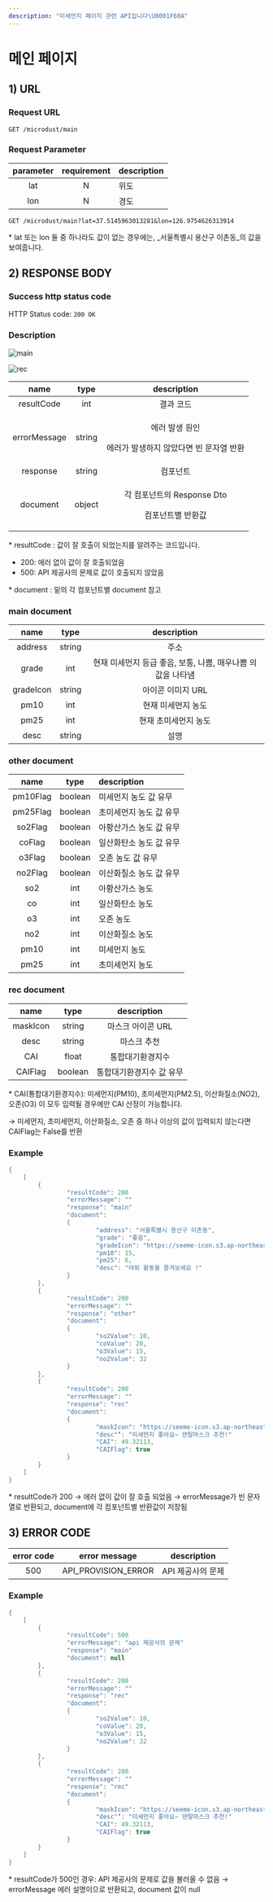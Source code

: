 ```yaml
---
description: "미세먼지 페이지 관련 API입니다\U0001F60A"
---
```


# 메인 페이지

## 1\) URL

### Request URL

```text
GET /microdust/main
```

### Request Parameter

| parameter | requirement | description |
| :---: | :---: | :--- |
| lat | N | 위도 |
| lon | N | 경도 |

```text
GET /microdust/main?lat=37.5145963013281&lon=126.9754626313914
```

\* lat 또는 lon 둘 중 하나라도 값이 없는 경우에는, _서울특별시 용산구 이촌동_의 값을 보여줍니다.

## 2\) RESPONSE BODY

### Success http status code

HTTP Status code: `200 OK`

### Description

![main](https://user-images.githubusercontent.com/68282057/124726729-fa01e680-df48-11eb-86e2-258ff2d4633b.png)

![rec](../../.gitbook/assets/.png.png)

<table>
  <thead>
    <tr>
      <th style="text-align:center">name</th>
      <th style="text-align:center">type</th>
      <th style="text-align:center">description</th>
    </tr>
  </thead>
  <tbody>
    <tr>
      <td style="text-align:center">resultCode</td>
      <td style="text-align:center">int</td>
      <td style="text-align:center">&#xACB0;&#xACFC; &#xCF54;&#xB4DC;</td>
    </tr>
    <tr>
      <td style="text-align:center">errorMessage</td>
      <td style="text-align:center">string</td>
      <td style="text-align:center">
        <p>&#xC5D0;&#xB7EC; &#xBC1C;&#xC0DD; &#xC6D0;&#xC778;</p>
        <p>&#xC5D0;&#xB7EC;&#xAC00; &#xBC1C;&#xC0DD;&#xD558;&#xC9C0; &#xC54A;&#xC558;&#xB2E4;&#xBA74;
          &#xBE48; &#xBB38;&#xC790;&#xC5F4; &#xBC18;&#xD658;</p>
      </td>
    </tr>
    <tr>
      <td style="text-align:center">response</td>
      <td style="text-align:center">string</td>
      <td style="text-align:center">&#xCEF4;&#xD3EC;&#xB10C;&#xD2B8;</td>
    </tr>
    <tr>
      <td style="text-align:center">document</td>
      <td style="text-align:center">object</td>
      <td style="text-align:center">
        <p>&#xAC01; &#xCEF4;&#xD3EC;&#xB10C;&#xD2B8;&#xC758; Response Dto</p>
        <p>&#xCEF4;&#xD3EC;&#xB10C;&#xD2B8;&#xBCC4; &#xBC18;&#xD658;&#xAC12;</p>
      </td>
    </tr>
  </tbody>
</table>

\* resultCode : 값이 잘 호출이 되었는지를 알려주는 코드입니다. 

* 200: 에러 없이 값이 잘 호출되었음
* 500: API 제공사의 문제로 값이 호출되지 않았음

\* document : 밑의 각 컴포넌트별 document 참고

### **main document**

| name | type | description |
| :---: | :---: | :---: |
| address | string | 주소 |
| grade | int | 현재 미세먼지 등급 좋음, 보통, 나쁨, 매우나쁨 의 값을 나타냄 |
| gradeIcon | string | 아이콘 이미지 URL |
| pm10 | int | 현재 미세먼지 농도 |
| pm25 | int | 현재 초미세먼지 농도 |
| desc | string | 설명 |

### other document

| name | type | description |
| :---: | :---: | :--- |
| pm10Flag | boolean | 미세먼지 농도 값 유무 |
| pm25Flag | boolean | 초미세먼지 농도 값 유무 |
| so2Flag | boolean | 아황산가스 농도 값 유무 |
| coFlag | boolean | 일산화탄소 농도 값 유무 |
| o3Flag | boolean | 오존 농도 값 유무 |
| no2Flag | boolean | 이산화질소 농도 값 유무 |
| so2 | int | 아황산가스 농도 |
| co | int | 일산화탄소 농도 |
| o3 | int | 오존 농도 |
| no2 | int | 이산화질소 농도 |
| pm10 | int | 미세먼지 농도 |
| pm25 | int | 초미세먼지 농도 |

### rec document

| name | type | description |
| :---: | :---: | :---: |
| maskIcon | string | 마스크 아이콘 URL  |
| desc | string | 마스크 추천  |
| CAI | float | 통합대기환경지수 |
| CAIFlag | boolean | 통합대기환경지수 값 유무 |

\* CAI\(통합대기환경지수\): 미세먼지\(PM10\), 초미세먼지\(PM2.5\), 이산화질소\(NO2\), 오존\(O3\) 이 모두 입력될 경우에만 CAI 산정이 가능합니다.

→ 미세먼지, 초미세먼지, 이산화질소, 오존 중 하나 이상의 값이 입력되지 않는다면 CAIFlag는 False를 반환

### Example

```java
{
	[
		{
				"resultCode": 200
				"errorMessage": ""
				"response": "main"
				"document": 
				{
						"address": "서울특별시 용산구 이촌동",
						"grade": "좋음",
						"gradeIcon": "https://seeme-icon.s3.ap-northeast-2.amazonaws.com/icon/microdust/microdust.png",
						"pm10": 15,
						"pm25": 6,
						"desc": "야외 활동을 즐겨보세요 !"
				}
		},
		{
				"resultCode": 200
				"errorMessage": ""
				"response": "other"
				"document": 
				{
						"so2Value": 10,
						"coValue": 20,
						"o3Value": 15,
						"no2Value": 32
				}
		},
		{
				"resultCode": 200
				"errorMessage": ""
				"response": "rec"
				"document": 
				{
						"maskIcon": "https://seeme-icon.s3.ap-northeast-2.amazonaws.com/icon/mask/dental.png",
						"desc"‘: "미세먼지 좋아요~ 덴탈마스크 추천!"
						"CAI": 49.32113,
						"CAIFlag": true
				}
		}
	]
}

```

\* resultCode가 200 → 에러 없이 값이 잘 호출 되었음 → errorMessage가 빈 문자열로 반환되고, document에 각 컴포넌트별 반환값이 저장됨

## 3\) ERROR CODE

| error code | error message | description |
| :---: | :---: | :---: |
| 500 | API\_PROVISION\_ERROR | API 제공사의 문제 |

### Example

```java
{
	[
		{
				"resultCode": 500
				"errorMessage": "api 제공사의 문제"
				"response": "main"
				"document": null
		},
		{
				"resultCode": 200
				"errorMessage": ""
				"response": "rec"
				"document": 
				{
						"so2Value": 10,
						"coValue": 20,
						"o3Value": 15,
						"no2Value": 32
				}
		},
		{
				"resultCode": 200
				"errorMessage": ""
				"response": "rec"
				"document": 
				{
						"maskIcon": "https://seeme-icon.s3.ap-northeast-2.amazonaws.com/icon/mask/dental.png",
						"desc"‘: "미세먼지 좋아요~ 덴탈마스크 추천!"
						"CAI": 49.32113,
						"CAIFlag": true
				}
		}
	]
}

```

\* resultCode가 500인 경우: API 제공사의 문제로 값을 불러올 수 없음 → errorMessage 에러 설명이으로 반환되고, document 값이 null

